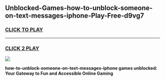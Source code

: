 
## Unblocked-Games-how-to-unblock-someone-on-text-messages-iphone-Play-Free-d9vg7
<h3>
<a href="https://premium76.site?title=how-to-unblock-someone-on-text-messages-iphone&ref=21A">CLICK TO PLAY</a></h3>
<hr>

<h3>
<a href="https://premium76.site?title=how-to-unblock-someone-on-text-messages-iphone&ref=21A">CLICK 2 PLAY</a>
  
</h3>

<a href="https://premium76.site?title=how-to-unblock-someone-on-text-messages-iphone&ref=21A"><img src="https://clearcache.store/games.png"></a>


**how-to-unblock-someone-on-text-messages-iphone games unblocked: Your Gateway to Fun and Accessible Online Gaming**
